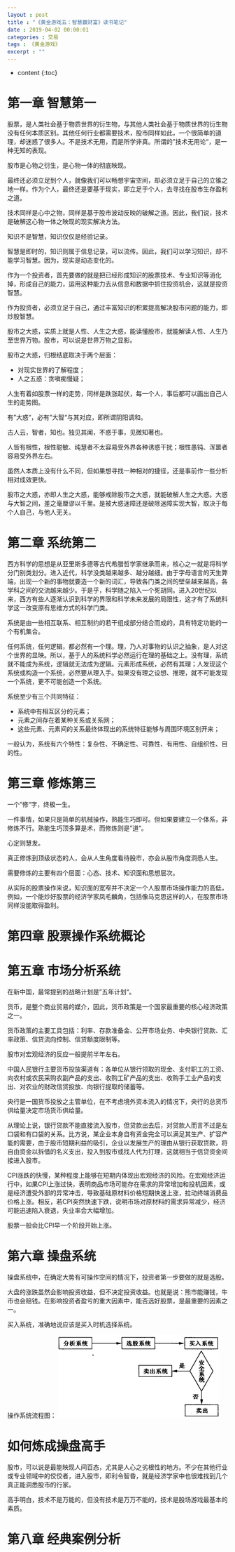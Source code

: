 ```yaml
---
layout : post
title : "《黄金游戏五：智慧赢财富》读书笔记"
date : 2019-04-02 00:00:01
categories : 交易
tags : 《黄金游戏》
excerpt : ""
---
```


* content
{:toc}


# 第一章 智慧第一
股票，是人类社会基于物质世界的衍生物，与其他人类社会基于物质世界的衍生物没有任何本质区别。其他任何行业都需要技术，股市同样如此，一个很简单的道理，却迷惑了很多人。不是技术无用，而是所学非真。所谓的”技术无用论“，是一种无知的表现。

股市是心物之衍生，是心物一体的彻底映现。

最终还必须立足到个人，就像我们可以畅想宇宙空间，却必须立足于自己的立锥之地一样。作为个人，最终还是要基于现实，即立足于个人，去寻找在股市生存盈利之道。

技术同样是心中之物，同样是基于股市波动反映的破解之道。因此，我们说，技术是破解这心物一体之映现的现实解决方法。

知识不是智慧，知识仅仅是经验记录。

智慧是即时的，知识则属于信息记录，可以流传。因此，我们可以学习知识，却不能学习智慧。因为，现实是动态变化的。

作为一个投资者，首先要做的就是把已经形成知识的股票技术、专业知识等消化掉，形成自己的能力，运用这种能力去从信息和数据中抓住投资机会，这就是投资智慧。

作为投资者，必须立足于自己，通过丰富知识的积累提高解决股市问题的能力，即炒股智慧。

股市之大惑，实质上就是人性、人生之大惑，能读懂股市，就能解读人性、人生乃至世界万物。股市，可以说是世界万物之显影。

股市之大惑，归根结底取决于两个层面：
* 对现实世界的了解程度；
* 人之五惑：贪嗔痴慢疑；

人生有着如股票一样的走势，同样是跌涨起伏，每一个人，事后都可以画出自己人生的走势图。

有”大惑“，必有”大智“与其对应，即所谓阴阳调和。

古人云，智者，知也。独见其闻，不惑于事，见微知著也。

人皆有根性，根性聪敏、纯慧者不太容易受外界各种诱惑干扰；根性愚钝、浑噩者容易受外界左右。

虽然人本质上没有什么不同，但如果想寻找一种相对的捷径，还是事前作一些分析相对成效更快。

股市之大惑，亦即人生之大惑，能够戒除股市之大惑，就能破解人生之大惑。大惑与大智之间，差之毫厘谬以千里。是被大惑迷障还是破除迷障实现大智，取决于每个人自己，与他人无关。


# 第二章 系统第二
西方科学的思想是从亚里斯多德等古代希腊哲学家继承而来，核心之一就是将科学分门别类划分。进入近代，科学没类越来越多、越分越细。由于字母语言的天生弊端，出现一个新的事物就要造一个新的词汇，导致各门类之间的壁垒越来越高，各学科之间的交流越来越少。于是乎，科学随之陷入一个死胡同。进入20世纪以来，西方有些人逐渐认识到科学的界限和科学未来发展的局限性，这才有了系统科学这一改变原有思维方式的科学门类。

系统是由一些相互联系、相互制约的若干组成部分结合而成的，具有特定功能的一个有机集合。

任何系统，任何逻辑，都必然有一个理。理，乃人对事物的认识之抽象，是人对这个世界的显映。所以，基于人的系统科学必然运行在理的基础之上。没有理，系统就不能成为系统，逻辑就无法成为逻辑。元素形成系统，必然有其理；人发现这个系统或构造一个系统，必然要从理入手。如果没有理之设想、推理，就不可能发现一个系统，更不可能创造一个系统。

系统至少有三个共同特征：
* 系统中有相互区分的元素；
* 元素之间存在着某种关系或关系网；
* 这些元素、元素间的关系最终体现出的系统特征能够与周围环境区别开来；

一般认为，系统有六个特性：复杂性、不确定性、可靠性、有用性、自组织性、目的性。


# 第三章 修炼第三
一个”修“字，终极一生。

一件事情，如果只是简单的机械操作，熟能生巧即可。但如果要建立一个体系，非修炼不行。熟能生巧顶多算是术，而修炼则是”道“。

心定则慧发。

真正修炼到顶级状态的人，会从人生角度看待股市，亦会从股市角度洞悉人生。

需要修炼的主要有四个层面：心态、技术、知识面和思想层次。

从实际的股票操作来说，知识面的宽窄并不决定一个人股票市场操作能力的高低，例如，一个能炒好股票的经济学家凤毛麟角，包括像马克思这样的人，在股票市场同样没能取得盈利。


# 第四章 股票操作系统概论

# 第五章 市场分析系统
在新中国，最常提到的战略计划是”五年计划“。

货币，是整个商业贸易的媒介，因此，货币政策是一个国家最重要的核心经济政策之一。

货币政策的主要工具包括：利率、存款准备金、公开市场业务、中央银行贷款、汇率政策、信贷流向控制、信贷额度限制等。

股市对宏观经济的反应一般提前半年左右。

中国人民银行主要货币投放渠道有：各单位从银行领取的现金、支付职工的工资、向农村或农民采购农副产品的支出、收购工矿产品的支出、收购手工业产品的支出、对农业的财政信贷投放、向银行提取的储蓄等。

央行是一国货币投放之主管单位，在不考虑境外资本流入的情况下，央行的总货币供给量决定市场货币供给量。

从理论上说，银行贷款不能直接流入股市，但贷款出去后，对贷款人而言不过是左口袋和有口袋的关系。比方说，某企业本身自有资金完全可以满足其生产、扩容产能的需要，由于股市短期利益的吸引，企业以发展生产的理由从银行获取贷款，将自由资金以拆借的名义支出，投入到股市或找人代为打理，这就相当于信贷资金间接进入股市。

CPI涨跌的快慢，某种程度上能够在短期内体现出宏观经济的风险。在宏观经济运行中，如果CPI上涨过快，表明商品市场可能存在需求的异常增加和投机因素，或是经济遭受外部的异常冲击，导致基础原材料价格短期快速上涨，拉动终端消费品价格上涨。相反，若CPI突然快速下跌，说明市场对原材料的需求异常减少，经济可能迅速陷入衰退，失业率会大幅增加。

股票一般会比CPI早一个阶段开始上涨。


# 第六章 操盘系统
操盘系统中，在确定大势有可操作空间的情况下，投资者第一步要做的就是选股。

大盘的涨跌虽然会影响投资收益，但不决定投资收益。也就是说：熊市能赚钱，牛市也会赔钱。在影响投资者盈亏的重大因素中，能否选好股票，是最重要的因素之一。

买入系统，准确地说应该是买入时机选择系统。

操作系统流程图：
![image](/images/invest/hjyx5-6-12.png)

# 如何炼成操盘高手
股市，可以说是最能映现人间百态，尤其是人心之劣根性的地方。不少在其他行业或专业领域中的佼佼者，进入股市，即利令智昏，就是经济学家中也很难找到几个真正能洞悉股市的行家。

高手明白，技术不是万能的，但没有技术是万万不能的，技术是股场游戏最基本的素质。


# 第八章 经典案例分析
